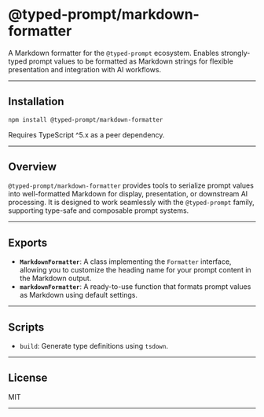 # @typed-prompt/markdown-formatter

A Markdown formatter for the `@typed-prompt` ecosystem.
Enables strongly-typed prompt values to be formatted as Markdown strings for flexible presentation and integration with AI workflows.

---

## Installation

```sh
npm install @typed-prompt/markdown-formatter
```

Requires TypeScript ^5.x as a peer dependency.

---

## Overview

`@typed-prompt/markdown-formatter` provides tools to serialize prompt values into well-formatted Markdown for display, presentation, or downstream AI processing.
It is designed to work seamlessly with the `@typed-prompt` family, supporting type-safe and composable prompt systems.

---

## Exports

- **`MarkdownFormatter`**: A class implementing the `Formatter` interface, allowing you to customize the heading name for your prompt content in the Markdown output.
- **`markdownFormatter`**: A ready-to-use function that formats prompt values as Markdown using default settings.

---

## Scripts

- `build`: Generate type definitions using `tsdown`.

---

## License

MIT

---
